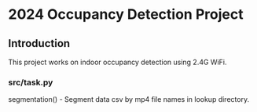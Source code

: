 # 2024 Occupancy Detection Project

## Introduction
This project works on indoor occupancy detection using 2.4G WiFi.

### src/task.py
segmentation() - Segment data csv by mp4 file names in lookup directory.
